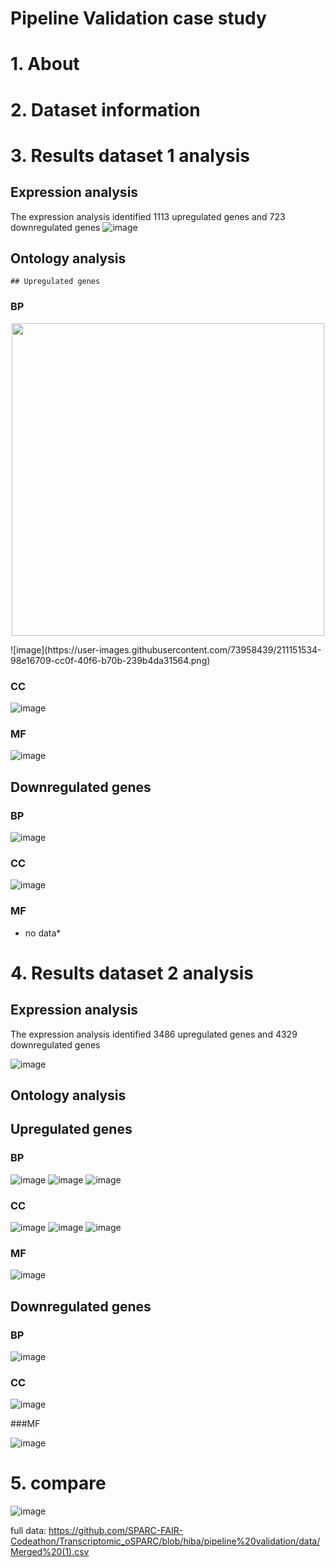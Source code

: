 # Pipeline Validation case study

# 1. About



# 2. Dataset information



# 3. Results dataset 1 analysis

## Expression analysis 
The expression analysis identified 1113 upregulated genes and 723 downregulated genes
![image](https://user-images.githubusercontent.com/73958439/211151358-5f28358c-2df7-4bbb-832e-a0add85c4667.png)

## Ontology analysis
 
    ## Upregulated genes
    
### BP
<p align="center">
  <img src="https://user-images.githubusercontent.com/73958439/211151534-98e16709-cc0f-40f6-b70b-239b4da31564.png" width="500"/>
</p>
 ![image](https://user-images.githubusercontent.com/73958439/211151534-98e16709-cc0f-40f6-b70b-239b4da31564.png)


### CC

 ![image](https://user-images.githubusercontent.com/73958439/211151575-6d619968-9f33-412e-8528-5cc133771634.png)

### MF

![image](https://user-images.githubusercontent.com/73958439/211153614-53e9418f-ea12-46bd-8316-f112d56b051b.png)

## Downregulated genes
    
###  BP

![image](https://user-images.githubusercontent.com/73958439/211151568-fa1b84f2-5e10-4a62-be7b-d153b0327b9d.png)

###  CC

![image](https://user-images.githubusercontent.com/73958439/211151569-69c13e02-12a5-4879-bf31-3b2797df9710.png)

### MF

* no data*


# 4. Results dataset 2 analysis

##  Expression analysis 

The expression analysis identified 3486 upregulated genes and 4329 downregulated genes

![image](https://user-images.githubusercontent.com/73958439/211151665-87fc3bf4-1e40-4c32-8590-e7b829f74363.png)

##  Ontology analysis
 
   ## Upregulated genes
    
### BP

![image](https://user-images.githubusercontent.com/73958439/211151672-2ff6a157-6fa6-4bed-b950-2767f8f4f790.png)
![image](https://user-images.githubusercontent.com/73958439/211151675-144cef5d-d9c0-4cbb-a816-5dc97d0bbf37.png)
![image](https://user-images.githubusercontent.com/73958439/211151679-ba6f464d-796e-4514-a50d-d1e83469ff31.png)


### CC

![image](https://user-images.githubusercontent.com/73958439/211151752-05a18b53-41cf-4744-8ca5-216218f55f3e.png)
![image](https://user-images.githubusercontent.com/73958439/211151755-80febc13-60e5-4b1f-957f-54a73cea3b24.png)
![image](https://user-images.githubusercontent.com/73958439/211151827-961dd1c8-9fd5-42ab-a6cf-a00324e3b852.png)

### MF

![image](https://user-images.githubusercontent.com/73958439/211152869-4d1f5dad-45f0-4561-a68c-b1d52877b7ad.png)

   ## Downregulated genes
    
### BP

![image](https://user-images.githubusercontent.com/73958439/211151685-b4c830cb-07ce-4524-b98e-0deef9af41cb.png)

### CC

![image](https://user-images.githubusercontent.com/73958439/211151692-064967db-78f3-49a7-b1d1-bfe3a3027a81.png)

###MF

![image](https://user-images.githubusercontent.com/73958439/211152528-08b6648c-0e86-482e-a255-56854b0abba2.png)

# 5. compare

![image](https://user-images.githubusercontent.com/73958439/211152582-50be7e91-4ea2-4a3b-95c1-3d96ec73bdb1.png)


full data: https://github.com/SPARC-FAIR-Codeathon/Transcriptomic_oSPARC/blob/hiba/pipeline%20validation/data/Merged%20(1).csv

